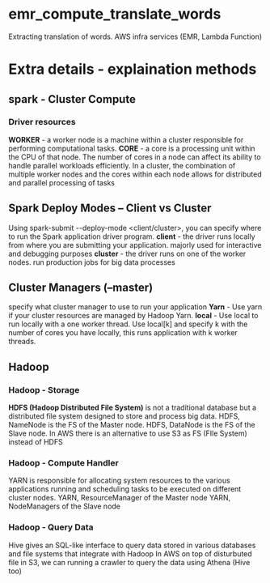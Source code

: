 # emr_compute_translate_words

Extracting translation of words. AWS infra services (EMR, Lambda Function)

# Extra details - explaination methods

## spark - Cluster Compute

### Driver resources

**WORKER** - a worker node is a machine within a cluster responsible for performing computational tasks.
**CORE** - a core is a processing unit within the CPU of that node. The number of cores in a node can affect its ability to handle parallel workloads efficiently.
In a cluster, the combination of multiple worker nodes and the cores within each node allows for distributed and parallel processing of tasks

## Spark Deploy Modes – Client vs Cluster

Using spark-submit --deploy-mode <client/cluster>, you can specify where to run the Spark application driver program.
**client** - the driver runs locally from where you are submitting your application. majorly used for interactive and debugging purposes
**cluster** - the driver runs on one of the worker nodes. run production jobs for big data processes

## Cluster Managers (–master)

specify what cluster manager to use to run your application
**Yarn** - Use yarn if your cluster resources are managed by Hadoop Yarn.
**local** - Use local to run locally with a one worker thread.
Use local[k] and specify k with the number of cores you have locally, this runs application with k worker threads.

## Hadoop

### Hadoop - Storage

**HDFS (Hadoop Distributed File System)** is not a traditional database but a distributed file system designed to store and process big data.
HDFS, NameNode is the FS of the Master node. HDFS, DataNode is the FS of the Slave node.
In AWS there is an alternative to use S3 as FS (FIle System) instead of HDFS

### Hadoop - Compute Handler

YARN is responsible for allocating system resources to the various applications running and scheduling tasks to be executed on different cluster nodes.
YARN, ResourceManager of the Master node YARN, NodeManagers of the Slave node

### Hadoop - Query Data

Hive gives an SQL-like interface to query data stored in various databases and file systems that integrate with Hadoop
In AWS on top of disturbuted file in S3, we can running a crawler to query the data using Athena (Hive too)




